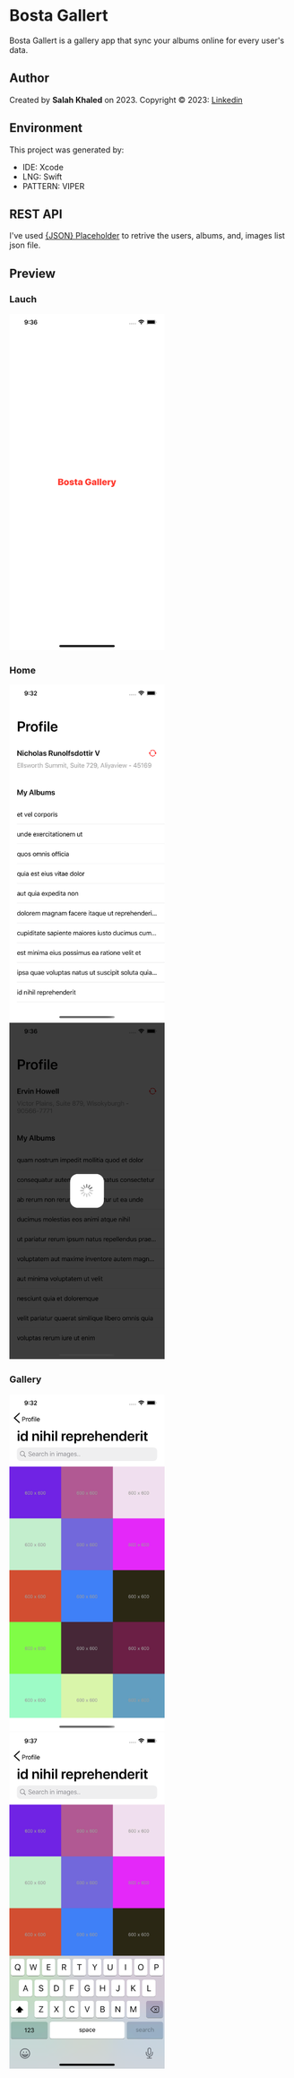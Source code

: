 # Bosta Gallert
Bosta Gallert is a gallery app that sync your albums online for every user's data.

## Author
Created by **Salah Khaled** on 2023. Copyright © 2023: [Linkedin](Https://www.linkedin.com/in/sala7khaled/)

## Environment
This project was generated by:
* IDE: Xcode
* LNG: Swift
* PATTERN: VIPER

## REST API
I've used [{JSON} Placeholder](https://jsonplaceholder.typicode.com/) to retrive the users, albums, and, images list json file.

## Preview

### Lauch
<img src="/Assets/1.png" alt="Demo" height="600px"/>

### Home
<img src="/Assets/2.png" alt="Demo" height="600px"/> &nbsp; &nbsp; <img src="/Assets/3.png" alt="Demo" height="600px"/>

### Gallery
<img src="/Assets/4.png" alt="Demo" height="600px"/> &nbsp; &nbsp; <img src="/Assets/5.png" alt="Demo" height="600px"/>
